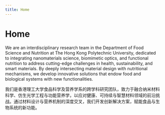 ```yaml
---
title: Home
---
```


# <i class="fas fa-flask"></i>Home

We are an interdisciplinary research team in the Department of Food Science and Nutrition at The Hong Kong Polytechnic University, dedicated to integrating nanomaterials science, biomimetic optics, and functional nutrition to address cutting-edge challenges in health, sustainability, and smart materials. By deeply intersecting material design with nutritional mechanisms, we develop innovative solutions that endow food and biological systems with new functionalities.

我们是香港理工大学食品科学及营养学系的跨学科研究团队，致力于融合纳米材料科学、仿生光学工程与功能营养学，以应对健康、可持续与智慧材料领域的前沿挑战。通过材料设计与营养机制的深度交叉，我们开发创新解决方案，赋能食品与生物系统的新功能。
